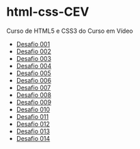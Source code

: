 # html-css-CEV

Curso de HTML5 e CSS3 do Curso em Vídeo

<ul>
  <li><a href="https://adrianwilker.github.io/html-css-CEV/desafios/desafio001">Desafio 001</a></li>
  <li><a href="https://adrianwilker.github.io/html-css-CEV/desafios/desafio002">Desafio 002</a></li>
  <li><a href="https://adrianwilker.github.io/html-css-CEV/desafios/desafio003">Desafio 003</a></li>
  <li><a href="https://adrianwilker.github.io/html-css-CEV/desafios/desafio004">Desafio 004</a></li>
  <li><a href="https://adrianwilker.github.io/html-css-CEV/desafios/desafio005">Desafio 005</a></li>
  <li><a href="https://adrianwilker.github.io/html-css-CEV/desafios/desafio006">Desafio 006</a></li>
  <li><a href="https://adrianwilker.github.io/html-css-CEV/desafios/desafio007">Desafio 007</a></li>
  <li><a href="https://adrianwilker.github.io/html-css-CEV/desafios/desafio008">Desafio 008</a></li>
  <li><a href="https://adrianwilker.github.io/html-css-CEV/desafios/desafio009">Desafio 009</a></li>
  <li><a href="https://adrianwilker.github.io/html-css-CEV/desafios/desafio010">Desafio 010</a></li>
  <li><a href="https://adrianwilker.github.io/html-css-CEV/desafios/desafio011">Desafio 011</a></li>
  <li><a href="https://adrianwilker.github.io/html-css-CEV/desafios/desafio012">Desafio 012</a></li>
  <li><a href="https://adrianwilker.github.io/html-css-CEV/desafios/desafio013">Desafio 013</a></li>
  <li><a href="https://adrianwilker.github.io/html-css-CEV/desafios/desafio014">Desafio 014</a></li>
</ul>
